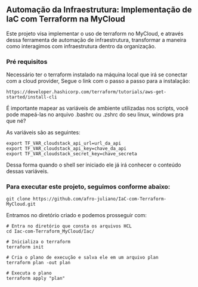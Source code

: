 ## Automação da Infraestrutura: Implementação de IaC com Terraform na MyCloud

Este projeto visa implementar o uso de terraform no MyCloud, e através dessa ferramenta de automação de infraestrutura, transformar a maneira como interagimos com infraestrutura dentro da organização. 

### Pré requisitos

Necessário ter o terraform instalado na máquina local que irá se conectar com a cloud provider,
Segue o link com o passo a passo para a instalação:

```
https://developer.hashicorp.com/terraform/tutorials/aws-get-started/install-cli
```
É importante mapear as variáveis de ambiente utilizadas nos scripts, você pode mapeá-las
no arquivo .bashrc ou .zshrc do seu linux, windows pra que né?

As variáveis são as seguintes:

```
export TF_VAR_cloudstack_api_url=url_da_api
export TF_VAR_cloudstack_api_key=chave_da_api
export TF_VAR_cloudstack_secret_key=chave_secreta
```
Dessa forma quando o shell ser iniciado ele já irá conhecer o conteúdo dessas variáveis.

### Para executar este projeto, seguimos conforme abaixo: 

```
git clone https://github.com/afro-juliano/IaC-com-Terraform-MyCloud.git
```

Entramos no diretório criado e podemos prosseguir com:
```
# Entra no diretório que consta os arquivos HCL 
cd Iac-com-Terraform_MyCloud/Iac/

# Inicializa o terraform
terraform init

# Cria o plano de execução e salva ele em um arquivo plan
terraform plan -out plan

# Executa o plano
terraform apply "plan"
```


